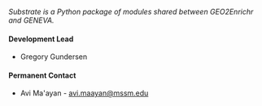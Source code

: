 *Substrate is a Python package of modules shared between GEO2Enrichr and GENEVA.*

####  Development Lead

- Gregory Gundersen

#### Permanent Contact

- Avi Ma'ayan - <avi.maayan@mssm.edu>
